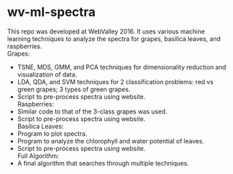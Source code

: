 # wv-ml-spectra
This repo was developed at WebValley 2016. It uses various machine learning techniques to analyze the spectra for grapes, basilica leaves, and raspberries. <br />
Grapes: <br />
* TSNE, MDS, GMM, and PCA techniques for dimensionality reduction and visualization of data.
* LDA, QDA, and SVM techniques for 2 classification problems: red vs green grapes; 3 types of green grapes.
* Script to pre-process spectra using website. <br />
Raspberries:
* Similar code to that of the 3-class grapes was used.
* Script to pre-process spectra using website. <br />
Basilica Leaves:
* Program to plot spectra.
* Program to analyze the chlorophyll and water potential of leaves.
* Script to pre-process spectra using website. <br />
Full Algorithm:
* A final algorithm that searches through multiple techniques.
